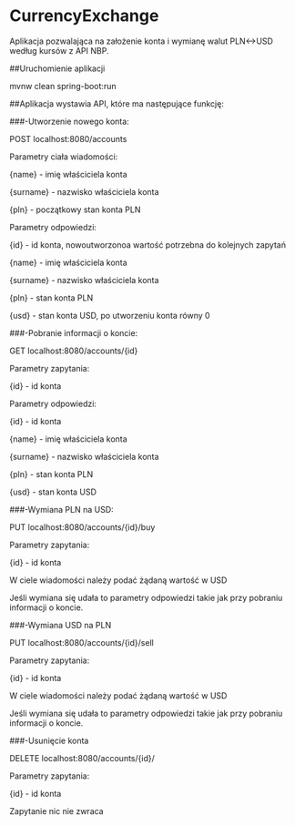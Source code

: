 # CurrencyExchange

Aplikacja pozwalająca na założenie konta i wymianę walut PLN<->USD według 
kursów z API NBP.

##Uruchomienie aplikacji

mvnw clean spring-boot:run

##Aplikacja wystawia API, które ma następujące funkcję:

###-Utworzenie nowego konta:

POST localhost:8080/accounts

Parametry ciała wiadomości:

{name} - imię właściciela konta

{surname} - nazwisko właściciela konta

{pln} - początkowy stan konta PLN

Parametry odpowiedzi:

{id} - id konta, nowoutworzonoa wartość potrzebna do kolejnych zapytań

{name} - imię właściciela konta

{surname} - nazwisko właściciela konta

{pln} - stan konta PLN

{usd} - stan konta USD, po utworzeniu konta równy 0

###-Pobranie informacji o koncie:

GET localhost:8080/accounts/{id}

Parametry zapytania:

{id} - id konta 

Parametry odpowiedzi:

{id} - id konta

{name} - imię właściciela konta

{surname} - nazwisko właściciela konta

{pln} - stan konta PLN

{usd} - stan konta USD


###-Wymiana PLN na USD:

PUT localhost:8080/accounts/{id}/buy

Parametry zapytania:

{id} - id konta

W ciele wiadomości należy podać żądaną wartość w USD

Jeśli wymiana się udała to parametry odpowiedzi takie jak przy pobraniu 
informacji o koncie. 

###-Wymiana USD na PLN

PUT localhost:8080/accounts/{id}/sell

Parametry zapytania:

{id} - id konta

W ciele wiadomości należy podać żądaną wartość w USD

Jeśli wymiana się udała to parametry odpowiedzi takie jak przy pobraniu
informacji o koncie. 

###-Usunięcie konta

DELETE localhost:8080/accounts/{id}/

Parametry zapytania:

{id} - id konta

Zapytanie nic nie zwraca